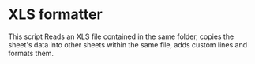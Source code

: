 # XLS formatter

This script Reads an XLS file contained in the same folder, copies the sheet's data into other sheets within the same file, adds custom lines and formats them.
